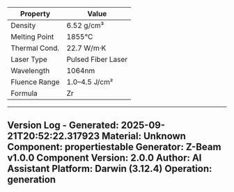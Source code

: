 | Property | Value |
|----------|-------|
| Density | 6.52 g/cm³ |
| Melting Point | 1855°C |
| Thermal Cond. | 22.7 W/m·K |
| Laser Type | Pulsed Fiber Laser |
| Wavelength | 1064nm |
| Fluence Range | 1.0–4.5 J/cm² |
| Formula | Zr |


---
Version Log - Generated: 2025-09-21T20:52:22.317923
Material: Unknown
Component: propertiestable
Generator: Z-Beam v1.0.0
Component Version: 2.0.0
Author: AI Assistant
Platform: Darwin (3.12.4)
Operation: generation
---
